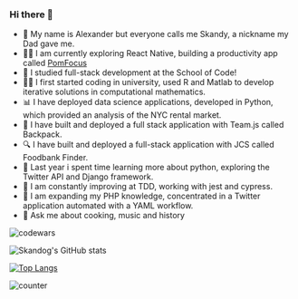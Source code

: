 ### Hi there 👋


- 🧑 My name is Alexander but everyone calls me Skandy, a nickname my Dad gave me.
- 👨‍💻 I am currently exploring React Native, building a productivity app called [PomFocus](https://github.com/skandog/PomFocus)
- 📜 I studied full-stack development at the School of Code!
- 👨‍🎓 I first started coding in university, used R and Matlab to develop iterative solutions in computational mathematics.
- 📊 I have deployed data science applications, developed in Python, which provided an analysis of the NYC rental market.
- 🎒 I have built and deployed a full stack application with Team.js called Backpack.
- 🔍 I have built and deployed a full-stack application with JCS called Foodbank Finder.
- 🌱 Last year i spent time learning more about python, exploring the Twitter API and Django framework. 
- 🌱 I am constantly improving at TDD, working with jest and cypress. 
- 🌱 I am expanding my PHP knowledge, concentrated in a Twitter application automated with a YAML workflow.
- 💬 Ask me about cooking, music and history

![codewars](https://www.codewars.com/users/skandog/badges/large)

![Skandog's GitHub stats](https://github-readme-stats.vercel.app/api?username=skandog&show_icons=true&count_private=true&theme=nightowl&hide=stars,issues)

[![Top Langs](https://github-readme-stats.vercel.app/api/top-langs/?username=skandog&layout=compact&theme=nightowl&langs_count=10)](https://github.com/skandog/github-readme-stats)


![counter](https://enpeuak74l4g1ms.m.pipedream.net)


<!--


<h3 align="left">Languages:</h3>
<p align="left"> 
<a href="https://developer.mozilla.org/en-US/docs/Web/JavaScript" target="_blank" rel="noreferrer"> <img src="https://raw.githubusercontent.com/devicons/devicon/master/icons/javascript/javascript-original.svg" alt="javascript" width="40" height="40"/> </a>
<a href="https://www.python.org/" target="_blank" rel="noreferrer"> <img src="https://github.com/devicons/devicon/blob/master/icons/python/python-original-wordmark.svg" alt="python" width="40" height="40"/> </a> 
<a href="https://www.w3.org/html/" target="_blank" rel="noreferrer"> <img src="https://raw.githubusercontent.com/devicons/devicon/master/icons/html5/html5-original-wordmark.svg" alt="html5" width="40" height="40"/> </a> 
<a href="https://www.w3schools.com/css/" target="_blank" rel="noreferrer"> <img src="https://raw.githubusercontent.com/devicons/devicon/master/icons/css3/css3-original-wordmark.svg" alt="css3" width="40" height="40"/> </a>  
<a href="https://git-scm.com/" target="_blank" rel="noreferrer"> <img src="https://www.vectorlogo.zone/logos/git-scm/git-scm-icon.svg" alt="git" width="40" height="40"/> </a>  
<a href="https://www.mysql.com/" target="_blank" rel="noreferrer"> <img src="https://raw.githubusercontent.com/devicons/devicon/master/icons/mysql/mysql-original-wordmark.svg" alt="mysql" width="40" height="40"/> </a>
<a href="https://www.r-project.org/" target="_blank" rel="noreferrer"> <img src="https://github.com/devicons/devicon/blob/master/icons/r/r-original.svg" alt="xd" width="40" height="40"/> </a>   
<a href="https://uk.mathworks.com/products/matlab.html" target="_blank" rel="noreferrer"> <img src="https://github.com/devicons/devicon/blob/master/icons/matlab/matlab-original.svg" alt="xd" width="40" height="40"/> </a>

<h3 align:"left" id="libraries">Libraries and Frameworks:</h3>

<a href="https://nodejs.org" target="_blank" rel="noreferrer"> <img src="https://github.com/skandog/assets/blob/main/nodejs-inverted-wordmark.svg" alt="nodejs" width="40" height="40"/> </a>
<a href="https://reactjs.org/" target="_blank" rel="noreferrer"> <img src="https://raw.githubusercontent.com/devicons/devicon/master/icons/react/react-original-wordmark.svg" alt="react" width="40" height="40"/> </a>
<a href="https://nextjs.org/" target="_blank" rel="noreferrer"> <img src="https://raw.githubusercontent.com/devicons/devicon/master/icons/nextjs/nextjs-original.svg" alt="react" width="40" height="40"/> </a>
<a href="https://www.mongodb.com/" target="_blank" rel="noreferrer"> <img src="https://github.com/skandog/assets/blob/main/mongodb-invert-wordmark.svg" alt="mongodb" width="40" height="40"/> </a>
<a href="https://www.npmjs.com/" target="_blank" rel="noreferrer"> <img style="filter: invert(100%);" src="https://github.com/devicons/devicon/blob/master/icons/npm/npm-original-wordmark.svg" alt="xd" width="40" height="40"/> </a>
<a href="https://jestjs.io/" target="_blank" rel="noreferrer"> <img src="https://github.com/devicons/devicon/blob/master/icons/jest/jest-plain.svg" alt="xd" width="40" height="40"/> </a>
<a href="https://streamlit.io/" target="_blank" rel="noreferrer"> <img src="https://github.com/skandog/assets/blob/main/streamlit-logo.svg" alt="xd" width="40" height="40"/> </a>
<a href="https://expressjs.com/" target="_blank" rel="noreferrer"> <img style="filter: invert(100%);"  src="https://github.com/skandog/assets/blob/main/express-white.svg" alt="xd" width="40" height="40"/> </a>
<a href="https://pandas.pydata.org/" target="_blank" rel="noreferrer"> <img src="https://github.com/skandog/assets/blob/main/pandas-inverse-wordmark.svg" alt="xd" width="40" height="40"/> </a> </p>





<!--


- 👯 I’m looking to collaborate on ...
- 🤔 I’m looking for help with ...

- 📫 How to reach me: ...
- 😄 Pronouns: ...


<a href="" target="_blank" rel="noreferrer"> <img src="" alt="xd" width="40" height="40"/> </a>

-->
